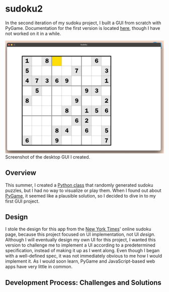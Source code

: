 # sudoku2

In the second iteration of my sudoku project, I built a GUI from scratch with PyGame. Documentation for the first version is located <a href="https://github.com/pkulavic/sudoku1">here</a>, though I have not worked on it in a while.

![Screenshot 1](images/sudoku2-sc1.png)
Screenshot of the desktop GUI I created. 

## Overview
This summer, I created a <a href="https://github.com/pkulavic/sudoku2/blob/master/engine.py">Python class</a> that randomly generated sudoku puzzles, but I had no way to visualize or play them. When I found out about <a href="https://www.pygame.org/docs/">PyGame</a>, it seemed like a plausible solution, so I decided to dive in to my first GUI project.

## Design
I stole the design for this app from the <a href="https://www.nytimes.com/puzzles/sudoku/easy">New York Times</a>' online sudoku page, because this project focused on UI implementation, not UI <em>design</em>. Although I will eventually design my own UI for this project, I wanted this version to challenge me to implement a UI according to a predetermined specification, instead of making it up as I went along. Even though I began with a well-defined spec, it was not immediately obvious to me how I would implement it. As I would soon learn, PyGame and JavaScript-based web apps have very little in common.

## Development Process: Challenges and Solutions
